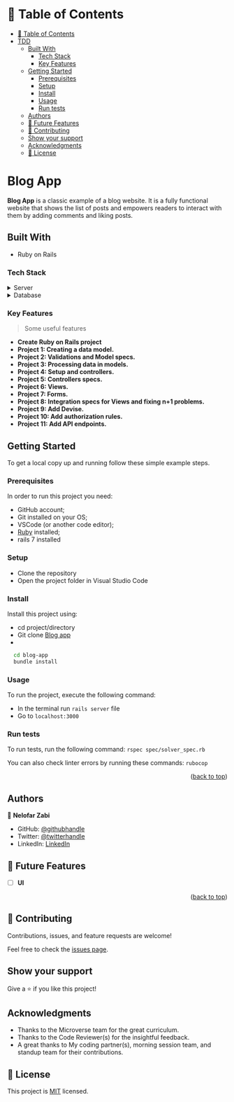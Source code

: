 # 📗 Table of Contents

- [📗 Table of Contents](#-table-of-contents)
- [TDD](#tdd)
  - [Built With](#built-with)
    - [Tech Stack ](#tech-stack-)
    - [Key Features ](#key-features-)
  - [Getting Started](#getting-started)
    - [Prerequisites](#prerequisites)
    - [Setup](#setup)
    - [Install](#install)
    - [Usage](#usage)
    - [Run tests](#run-tests)
  - [Authors](#authors)
  - [🔭 Future Features ](#-future-features-)
  - [🤝 Contributing](#-contributing)
  - [Show your support](#show-your-support)
  - [Acknowledgments](#acknowledgments)
  - [📝 License](#-license)

# Blog App

**Blog App** is a classic example of a blog website. It is a fully functional website that shows the list of posts and empowers readers to interact with them by adding comments and liking posts.



## Built With

- Ruby on Rails

### Tech Stack <a name="tech-stack"></a>


<details>
  <summary>Server</summary>
  <ul>
    <li><a href="https://rubyonrails.org/">Ruby on Rails</a></li>
  </ul>
</details>

<details>
<summary>Database</summary>
  <ul>
    <li><a href="https://www.postgresql.org/">PostgreSQL</a></li>
  </ul>
</details>


### Key Features <a name="key-features"></a>

> Some useful features

- **Create Ruby on Rails project**
- **Project 1: Creating a data model.**
- **Project 2: Validations and Model specs.**
- **Project 3: Processing data in models.**
- **Project 4: Setup and controllers.**
- **Project 5: Controllers specs.**
- **Project 6: Views.**
- **Project 7: Forms.**
- **Project 8: Integration specs for Views and fixing n+1 problems.**
- **Project 9: Add Devise.**
- **Project 10: Add authorization rules.**
- **Project 11: Add API endpoints.**


## Getting Started

To get a local copy up and running follow these simple example steps.

### Prerequisites
In order to run this project you need:

- GitHub account;
- Git installed on your OS;
- VSCode (or another code editor);
- [Ruby](https://www.ruby-lang.org/en/documentation/installation/) installed;
- rails 7 installed


### Setup
- Clone the repository
- Open the project folder in Visual Studio Code

### Install

Install this project using:

- cd project/directory
- Git clone [Blog app](https://github.com/Nelofarzabi/blog_app.git)
- 

```sh
  cd blog-app
  bundle install
```

### Usage

To run the project, execute the following command:

- In the terminal run `rails server` file
- Go to `localhost:3000`


### Run tests

To run tests, run the following command:
`rspec spec/solver_spec.rb`

You can also check linter errors by running these commands:
`rubocop`


<!-- LIVE DEMO -->


<p align="right">(<a href="#readme-top">back to top</a>)</p>


## Authors
👤 **Nelofar Zabi**

- GitHub: [@githubhandle](https://github.com/Nelofarzabi)
- Twitter: [@twitterhandle](https://twitter.com/NelofarZabi)
- LinkedIn: [LinkedIn](https://www.linkedin.com/in/nelofar-zabi-1a1066213)



<!-- FUTURE FEATURES -->

## 🔭 Future Features <a name="future-features"></a>

- [ ] **UI**

<p align="right">(<a href="#readme-top">back to top</a>)</p>



## 🤝 Contributing

Contributions, issues, and feature requests are welcome!

Feel free to check the [issues page](https://github.com/Nelofarzabi/blog_app/issues).

## Show your support

Give a ⭐️ if you like this project!

## Acknowledgments

- Thanks to the Microverse team for the great curriculum.
- Thanks to the Code Reviewer(s) for the insightful feedback.
- A great thanks to My coding partner(s), morning session team, and standup team for their contributions.

## 📝 License

This project is [MIT](./LICENSE) licensed.